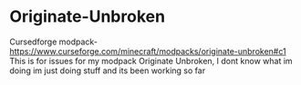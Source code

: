 # Originate-Unbroken
Cursedforge modpack-https://www.curseforge.com/minecraft/modpacks/originate-unbroken#c1
This is for issues for my modpack Originate Unbroken, I dont know what im doing im just doing stuff and its been working so far
